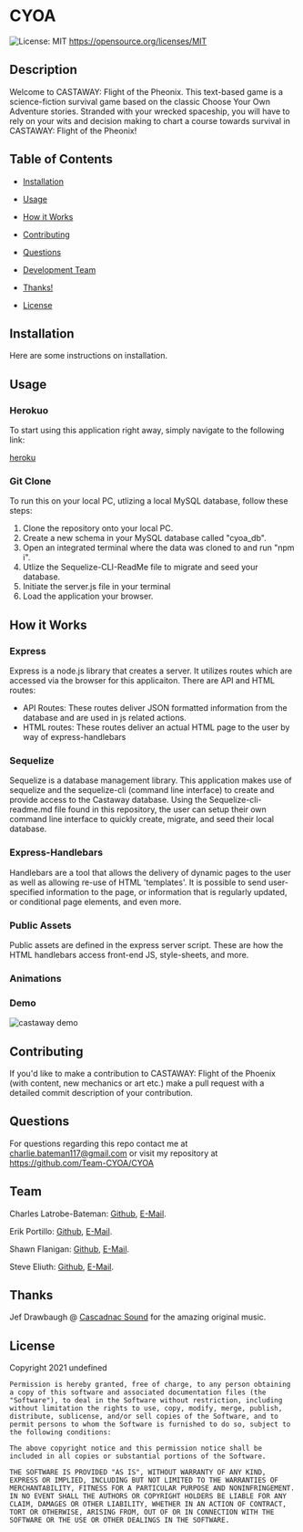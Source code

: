 # CYOA
![License: MIT](https://img.shields.io/badge/License-MIT-yellow.svg)
https://opensource.org/licenses/MIT

## Description

Welcome to CASTAWAY: Flight of the Pheonix. This text-based game is a science-fiction survival game based on the classic Choose Your Own Adventure stories. Stranded with your wrecked spaceship, you will have to rely on your wits and decision making to chart a course towards survival in CASTAWAY: Flight of the Pheonix!

      
## Table of Contents 
      
* [Installation](#installation)
      
* [Usage](#usage)
      
* [How it Works](#HowitWorks)

* [Contributing](#contributing)
      
* [Questions](#questions)

* [Development Team](#team)

* [Thanks!](#thanks)

* [License](#license)
      
## Installation

Here are some instructions on installation.
      
## Usage

### Herokuo
To start using this application right away, simply navigate to the following link:

[heroku](heroku.com)

### Git Clone
To run this on your local PC, utlizing a local MySQL database, follow these steps:
1. Clone the repository onto your local PC.
2. Create a new schema in your MySQL database called "cyoa_db".
3. Open an integrated terminal where the data was cloned to and run "npm i".
4. Utlize the Sequelize-CLI-ReadMe file to migrate and seed your database.
5. Initiate the server.js file in your terminal
6. Load the application your browser.

## How it Works

### Express
Express is a node.js library that creates a server. It utilizes routes which are accessed via the browser for this applicaiton. There are API and HTML routes:
* API Routes: These routes deliver JSON formatted information from the database and are used in js related actions.
* HTML routes: These routes deliver an actual HTML page to the user by way of express-handlebars

### Sequelize

Sequelize is a database management library. This application makes use of sequelize and the sequelize-cli (command line interface) to create and provide access to the Castaway database. Using the Sequelize-cli-readme.md file found in this repository, the user can setup their own command line interface to quickly create, migrate, and seed their local database.

### Express-Handlebars
Handlebars are a tool that allows the delivery of dynamic pages to the user as well as allowing re-use of HTML 'templates'. It is possible to send user-specified information to the page, or information that is regularly updated, or conditional page elements, and even more.

### Public Assets
Public assets are defined in the express server script. These are how the HTML handlebars access front-end JS, style-sheets, and more.

### Animations

### Demo

![castaway demo](public/assets/images/castawayDemo.gif)

## Contributing

If you'd like to make a contribution to CASTAWAY: Flight of the Phoenix (with content, new mechanics or art etc.) make a pull request with a detailed commit description of your contribution. 
      
## Questions

For questions regarding this repo contact me at charlie.bateman117@gmail.com or visit my repository at https://github.com/Team-CYOA/CYOA

## Team

Charles Latrobe-Bateman: [Github](https://github.com/Clatrobe00), [E-Mail](charlie.bateman117@gmail.com).

Erik Portillo: [Github](https://github.com/Shawnmflanigan), [E-Mail](erik.justin.portillo@gmail.com).

Shawn Flanigan: [Github](https://github.com/rasputinforever), [E-Mail](shawnmflanigan@gmail.com).

Steve Eliuth: [Github](https://github.com/Eliuth4k9), [E-Mail]( eh26steve@gmail.com). 

## Thanks

Jef Drawbaugh @ [Cascadnac Sound](http://jef-drawbaugh.squarespace.com/) for the amazing original music.

## License

Copyright 2021 undefined

    Permission is hereby granted, free of charge, to any person obtaining a copy of this software and associated documentation files (the "Software"), to deal in the Software without restriction, including without limitation the rights to use, copy, modify, merge, publish, distribute, sublicense, and/or sell copies of the Software, and to permit persons to whom the Software is furnished to do so, subject to the following conditions:
    
    The above copyright notice and this permission notice shall be included in all copies or substantial portions of the Software.
    
    THE SOFTWARE IS PROVIDED "AS IS", WITHOUT WARRANTY OF ANY KIND, EXPRESS OR IMPLIED, INCLUDING BUT NOT LIMITED TO THE WARRANTIES OF MERCHANTABILITY, FITNESS FOR A PARTICULAR PURPOSE AND NONINFRINGEMENT. IN NO EVENT SHALL THE AUTHORS OR COPYRIGHT HOLDERS BE LIABLE FOR ANY CLAIM, DAMAGES OR OTHER LIABILITY, WHETHER IN AN ACTION OF CONTRACT, TORT OR OTHERWISE, ARISING FROM, OUT OF OR IN CONNECTION WITH THE SOFTWARE OR THE USE OR OTHER DEALINGS IN THE SOFTWARE.